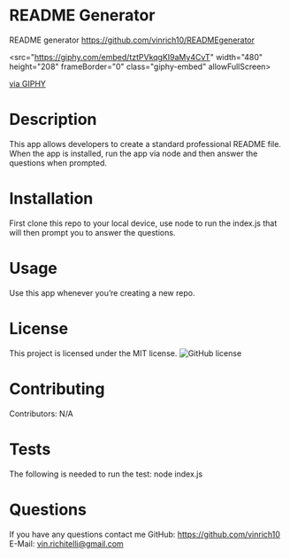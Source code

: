 # README Generator
README generator 
https://github.com/vinrich10/READMEgenerator

<src="https://giphy.com/embed/tztPVkqgKI9aMy4CvT" width="480" height="208" frameBorder="0" class="giphy-embed" allowFullScreen><p><a href="https://giphy.com/gifs/tztPVkqgKI9aMy4CvT">via GIPHY</a></p>

# Description
This app allows developers to create a standard professional README file. When the app is installed, run the app via node and then answer the questions when prompted.

# Installation
First clone this repo to your local device, use node to run the index.js that will then prompt you to answer the questions.

# Usage
Use this app whenever you’re creating a new repo.

# License
This project is licensed under the MIT license. 
![GitHub license](https://img.shields.io/badge/license-MIT-blue.svg)

# Contributing
​Contributors: N/A

# Tests
The following is needed to run the test: node index.js

# Questions
If you have any questions contact me
GitHub: https://github.com/vinrich10
E-Mail: vin.richitelli@gmail.com
